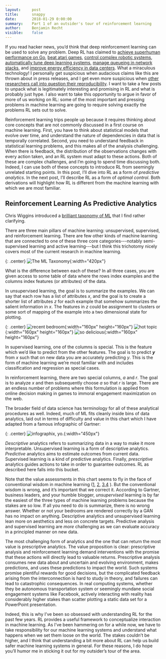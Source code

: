 ```yaml
---
layout:     post
title:      snappy
date:       2018-01-29 0:00:00
summary:    Part 1 of an outsider's tour of reinforcement learning
author:     Benjamin Recht
visible:    false
---
```


If you read hacker news, you’d think that deep reinforcement learning can be used to solve any problem.  Deep RL has claimed to [achieve superhuman performance on Go](https://deepmind.com/research/alphago/), [beat atari games](https://deepmind.com/research/publications/playing-atari-deep-reinforcement-learning/), [control complex robotic systems](https://blog.openai.com/generalizing-from-simulation/), [automatically tune deep learning systems](https://research.googleblog.com/2017/11/automl-for-large-scale-image.html), [manage queueing in network stacks](https://www.microsoft.com/en-us/research/publication/resource-management-deep-reinforcement-learning/), and [improve energy efficiency in data centers](https://deepmind.com/blog/deepmind-ai-reduces-google-data-centre-cooling-bill-40/). What a miraculous technology! I personally get suspicious when audacious claims like this are thrown about in press releases, and I get even more suspicious when [other researchers call into question their reproducibility](https://arxiv.org/abs/1709.06560). I want to take a few posts to unpack what is legitimately interesting and promising in RL and what is probably just hype. I also want to take this opportunity to argue in favor of more of us working on RL: some of the most important and pressing problems in machine learning are going to require solving exactly the problems RL sets out to solve.

Reinforcement learning trips people up because it requires thinking about core concepts that are not commonly discussed in a first course on machine learning. First, you have to think about statistical models that evolve over time, and understand the nature of dependencies in data that is temporally correlated. Second, you need to understand feedback in statistical learning problems, and this makes all of the analysis challenging.  When there is feedback, the distribution of the observations changes with every action taken, and an RL system must adapt to these actions.  Both of these are complex challenges, and I’m going to spend time discussing both. Indeed, I can use both of these concepts to introduce RL from seemingly unrelated starting points. In this post, I’ll dive into RL as a form of _predictive analytics_. In the next post, I’ll describe RL as a form of _optimal control_. Both derivations will highlight how RL is different from the machine learning with which we are most familiar.

## Reinforcement Learning As Predictive Analytics

Chris Wiggins introduced a [brilliant taxonomy of ML](https://www.slideshare.net/chrishwiggins/machine-learning-summer-school-2016/75) that I find rather clarifying.

There are three main pillars of machine learning: unsupervised, supervised, and reinforcement learning. There are few other kinds of machine learning that are connected to one of these three core categories---notably semi-supervised learning and active learning---but I think this trichotomy nicely covers most of the current research in machine learning.

{: .center}
![The ML Taxonomy](/assets/rl/taxonomy.png){:width="420px"}

What is the difference between each of these?  In all three cases, you are given access to some table of data where the rows index examples and the columns index features (or attributes) of the data.  

In unsupervised learning, the goal is to summarize the examples. We can say that each row has a list of attributes *_x_*, and the goal is to create a shorter list of attributes *_z_* for each example that somehow summarizes the salient information in *_x_*. The features in *_z_* could be assignment to clusters or some sort of mapping of the example into a two dimensional state for plotting.

{: .center}
![recent bedroom](/assets/rl/bedroom.png){:width="160px" height="160px"}
![hot topic](/assets/rl/ml-word-cloud.jpg){:width="160px" height="160px"}
![so delicious](/assets/rl/swiss-roll.png){:width="160px" height="160px"}

In supervised learning, one of the columns is special. This is the feature which we’d like to predict from the other features. The goal is to predict _**y**_ from *_x_* such that on new data you are accurately predicting *_y_*. This is the form of machine learning we’re most familiar with and includes classification and regression as special cases.

In reinforcement learning, there are two special columns, *_a_* and *_r_*. The goal is to analyze *_x_* and then subsequently choose *_a_* so that *_r_* is large. There are an endless number of problems where this formulation is applied from online decision making in games to immoral engagement maximization on the web.

The broader field of data science has terminology for all of these analytical procedures as well. Indeed, much of ML fits cleanly inside bins of data analytics, laid out in terms of difficulty and value in this chart which I have adapted from a famous infographic of Gartner:

{: .center}
![infographix, yo.](/assets/rl/gartner.png){:width="450px"}

_Descriptive_ analytics refers to summarizing data in a way to make it more interpretable. Unsupervised learning is a form of descriptive analytics. _Predictive_ analytics aims to estimate outcomes from current data. Supervised learning is a kind of predictive analytics. Finally, _prescriptive_ analytics guides actions to take in order to guarantee outcomes. RL as described here falls into this bucket.

Note that the value assessments in this chart seems to fly in the face of conventional wisdom in machine learning ([1](https://www.axios.com/artificial-intelligence-pioneer-says-we-need-to-start-over-1513305524-f619efbd-9db0-4947-a9b2-7a4c310a28fe.html), [2](https://twitter.com/ylecun/status/701189938965041152), [3](https://www.reddit.com/r/MachineLearning/comments/2fxi6v/ama_michael_i_jordan/ckep3z6/),[4](https://www.wired.com/2016/04/openai-elon-musk-sam-altman-plan-to-set-artificial-intelligence-free/) ). But the conventional wisdom is wrong, and it’s important that we correct it. According to Gartner, business leaders, and your humble blogger, _unsupervised_ learning is by far the easiest of the three types of machine learning problems because the stakes are so low. If all you need to do is summarize, there is no wrong answer. Whether or not your bedrooms are rendered correctly by a GAN has no impact on anything. Descriptive analytics and unsupervised learning lean more on aesthetics and less on concrete targets. Predictive analysis and supervised learning are _more_ challenging as we can evaluate accuracy in a principled manner on new data.

The most challenging form of analytics and the one that can return the most value is prescriptive analytics. The value proposition is clear: prescriptive analysis and reinforcement learning demand interventions with the promise that these actions will directly lead to valuable returns. Prescriptive analysis consumes new data about and uncertain and evolving environment, makes predictions, and uses these predictions to impact the world. Such systems promise plentiful rewards for good decisions, but the complicated feedback arising from the interconnection is hard to study in theory, and failures can lead to catastrophic consequences. In real computing systems, whether they be  autonomous transportation system or seemingly mundane social engagement systems like Facebook, actively interacting with reality has considerably higher stakes than scatter plotting a static data set for a PowerPoint presentation.

Indeed, this is why I’ve been so obsessed with understanding RL for the past few years. RL provides a useful framework to conceptualize interaction in machine learning. As I’ve been hammering on for a while now, we have to take responsibility for our machine learning systems and understand what happens when we set them loose on the world. The stakes couldn’t be higher, and I think that understanding a bit more about RL can help us build safer machine learning systems in general. For these reasons, I do hope you’ll humor me in sticking it out for my outsider’s tour of the area.
